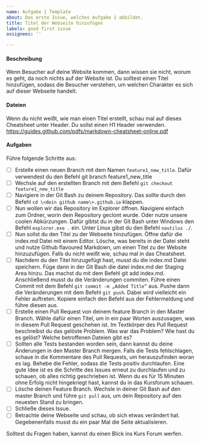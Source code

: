 ```yaml
---
name: Aufgabe 1 Template
about: Das erste Issue, welches Aufgabe 1 abbildet.
title: Titel der Webseite hinzufügen
labels: good first issue
assignees: ''

---
```


#### Beschreibung
Wenn Besucher auf deine Website kommen, dann wissen sie nicht, worum es geht, da noch nichts auf der Website ist. Du solltest einen Titel hinzufügen, sodass die Besucher verstehen, um welchen Charakter es sich auf dieser Webseite handelt.

#### Dateien
Wenn du nicht weißt, wie man einen Titel erstellt, schau mal auf dieses Cheatsheet unter Header. Du sollst einen H1 Header verwenden.
https://guides.github.com/pdfs/markdown-cheatsheet-online.pdf

#### Aufgaben
Führe folgende Schritte aus:
- [ ] Erstelle einen neuen Branch mit dem Namen ```feature1_new_title```. Dafür verwendest du den Befehl git branch feature1_new_title
- [ ] Wechsle auf den erstellten Branch mit dem Befehl ```git checkout feature1_new_title```
- [ ] Navigiere in der Git Bash zu deinem Repository. Das sollte durch den Befehl ```cd \<dein github name\>.github.io``` klappen.
- [ ] Nun wollen wir das Repository im Explorer öffnen. Navigiere einfach zum Ordner, worin dein Repository geclont wurde. Oder nutze unsere coolen Abkürzungen. Dafür gibtst du in der Git Bash unter Windows den Befehl ```explorer.exe .``` ein. Unter Linux gibst du den Befehl ```nautilus ./```. 
- [ ] Nun sollst du den Titel zu der Webseite hinzufügen. Öffne dafür die index.md Datei mit einem Editor. Lösche, was bereits in der Datei steht und nutze Github flavoured Markdown, um einen Titel zu der Website hinzuzufügen. Falls du nicht weißt wie, schau mal in das Cheatsheet.
- [ ] Nachdem du den Titel hinzugefügt hast, musst du die index.md Datei speichern. Füge dann in der Git Bash die datei index.md der Staging Area hinzu. Das machst du mit dem Befehl git add index.md. Anschließend musst du die Veränderungen commiten. Führe einen Commit mit dem Befehl ```git commit -m „Added Title“``` aus. Pushe dann die Veränderungen mit dem Befehl ```git push```. Dabei wird vielleicht ein Fehler auftreten. Kopiere einfach den Befehl aus der Fehlermeldung und führe diesen aus.
- [ ] Erstelle einen Pull Request von deinem feature Branch in den Master Branch. Wähle dafür einen Titel, um in ein paar Worten auszusagen, was in diesem Pull Request geschehen ist. Im Textkörper des Pull Request beschreibst du das gelöste Problem. Was war das Problem? Wie hast du es gelöst? Welche betroffenen Dateien gibt es?
- [ ] Sollten alle Tests bestanden worden sein, dann kannst du deine Änderungen in den Master Branch mergen. Falls die Tests fehlschlagen, schaue in die Kommentare des Pull Requests, um herauszufinden woran es lag. Behebe die Fehler, sodass die Tests positiv durchlaufen. Eine gute Idee ist es die Schritte des Issues erneut zu durchlaufen und zu schauen, ob alles richtig geschrieben ist. Wenn du es für 15 Minuten ohne Erfolg nicht hingekriegt hast, kannst du in das Kursforum schauen.
- [ ] Lösche deinen Feature Branch. Wechsle in deiner Git Bash auf den master Branch und führe ```git pull``` aus, um dein Repository auf den neuesten Stand zu bringen. 
- [ ] Schließe dieses Issue. 
- [ ] Betrachte deine Webseite und schau, ob sich etwas verändert hat. Gegebenenfalls musst du ein paar Mal die Seite aktualisieren.
 
Solltest du Fragen haben, kannst du einen Blick ins Kurs Forum werfen.
